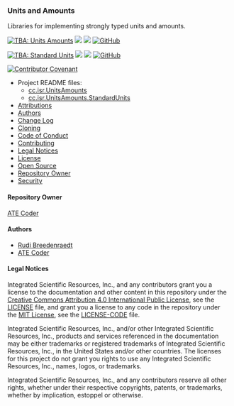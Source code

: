 ### Units and Amounts

Libraries for implementing strongly typed units and amounts.

[![TBA: Units Amounts](https://github.com/AteCoder/units-amounts/actions/workflows/ci.yaml/badge.svg)](https://github.com/AteCoder/units-amounts/actions/workflows/ci.yaml)
[![](https://img.shields.io/nuget/dt/cc.isr.UnitsAmounts?color=004880&label=downloads&logo=NuGet)](https://www.nuget.org/packages/cc.isr.UnitsAmounts/)
[![](https://img.shields.io/nuget/vpre/cc.isr.UnitsAmounts?color=%23004880&label=NuGet&logo=nuget)](https://www.nuget.org/packages/cc.isr.UnitsAmounts/)
[![GitHub](https://img.shields.io/github/license/AteCoder/units-amounts?color=%231281c0)](LICENSE)

[![TBA: Standard Units](https://github.com/AteCoder/units-amounts/actions/workflows/ci.yaml/badge.svg)](https://github.com/AteCoder/units-amounts/actions/workflows/ci.yaml)
[![](https://img.shields.io/nuget/dt/cc.isr.UnitsAmounts.StandardUnits?color=004880&label=downloads&logo=NuGet)](https://www.nuget.org/packages/cc.isr.UnitsAmounts/)
[![](https://img.shields.io/nuget/vpre/cc.isr.UnitsAmounts.StandardUnits?color=%23004880&label=NuGet&logo=nuget)](https://www.nuget.org/packages/cc.isr.UnitsAmounts/)
[![GitHub](https://img.shields.io/github/license/AteCoder/units-amounts?color=%231281c0)](LICENSE)

[![Contributor Covenant](https://img.shields.io/badge/Contributor%20Covenant-2.1-4baaaa.svg)](code_of_conduct.md)

* Project README files:
  * [cc.isr.UnitsAmounts](/items/readme.md) 
  * [cc.isr.UnitsAmounts.StandardUnits](/items/readme.md) 
* [Attributions](Attributions.md)
* [Authors](#Authors)
* [Change Log](./CHANGELOG.md)
* [Cloning](Cloning.md)
* [Code of Conduct](code_of_conduct.md)
* [Contributing](contributing.md)
* [Legal Notices](#legal-notices)
* [License](LICENSE)
* [Open Source](Open-Source.md)
* [Repository Owner](#Repository-Owner)
* [Security](security.md)

<a name="Repository-Owner"></a>
#### Repository Owner
[ATE Coder]

<a name="Authors"></a>
#### Authors

* [Rudi Breedenraedt]
* [ATE Coder]

<a name="legal-notices"></a>
#### Legal Notices

Integrated Scientific Resources, Inc., and any contributors grant you a license to the documentation and other content in this repository under the [Creative Commons Attribution 4.0 International Public License], see the [LICENSE](./LICENSE) file, and grant you a license to any code in the repository under the [MIT License], see the [LICENSE-CODE](./LICENSE-CODE) file.

Integrated Scientific Resources, Inc., and/or other Integrated Scientific Resources, Inc., products and services referenced in the documentation may be either trademarks or registered trademarks of Integrated Scientific Resources, Inc., in the United States and/or other countries. The licenses for this project do not grant you rights to use any Integrated Scientific Resources, Inc., names, logos, or trademarks.

Integrated Scientific Resources, Inc., and any contributors reserve all other rights, whether under their respective copyrights, patents, or trademarks, whether by implication, estoppel or otherwise.

[Creative Commons Attribution 4.0 International Public License]: https://creativecommons.org/licenses/by/4.0/legalcode
[MIT License]: https://opensource.org/licenses/MIT
 
[ATE Coder]: https://www.IntegratedScientificResources.com
[Rudi Breedenraedt]: https://www.codeproject.com/Articles/611731/Working-with-Units-and-Amounts

